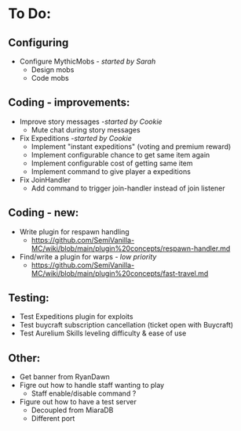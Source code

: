 # To Do:

## Configuring
- Configure MythicMobs _- started by Sarah_
    - Design mobs
    - Code mobs

## Coding - improvements:

- Improve story messages _-started by Cookie_
    - Mute chat during story messages
- Fix Expeditions _-started by Cookie_
    - Implement "instant expeditions" (voting and premium reward)
    - Implement configurable chance to get same item again
    - Implement configurable cost of getting same item
    - Implement command to give player a expeditions
- Fix JoinHandler
    - Add command to trigger join-handler instead of join listener

## Coding - new:
- Write plugin for respawn handling
    - https://github.com/SemiVanilla-MC/wiki/blob/main/plugin%20concepts/respawn-handler.md
- Find/write a plugin for warps _- low priority_
    - https://github.com/SemiVanilla-MC/wiki/blob/main/plugin%20concepts/fast-travel.md

## Testing:

- Test Expeditions plugin for exploits
- Test buycraft subscription cancellation (ticket open with Buycraft)
- Test Aurelium Skills leveling difficulty & ease of use

## Other:

- Get banner from RyanDawn
- Figre out how to handle staff wanting to play
    - Staff enable/disable command ?
- Figure out how to have a test server
    - Decoupled from MiaraDB
    - Different port
